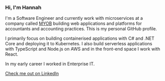 ### Hi, I'm Hannah

I'm a Software Engineer and currently work with microservices at a company called [MYOB](https://www.myob.com) building web applications and platforms for accountants and accounting practices. This is my personal GitHub profile.

I primarily focus on building containerised applications with C# and .NET Core and deploying it to Kubernetes. I also build serverless applications with TypeScript and Node.js on AWS and in the front-end space I work with React.

In my early career I worked in Enterprise IT.

[Check me out on LinkedIn](https://www.linkedin.com/in/hannahchan1)
